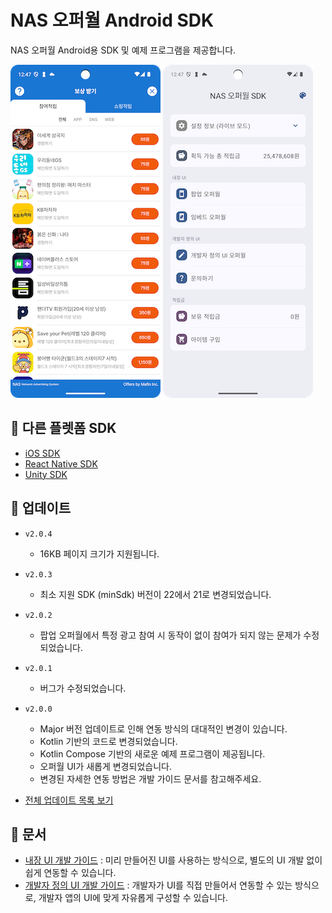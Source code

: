 # NAS 오퍼월 Android SDK
NAS 오퍼월 Android용 SDK 및 예제 프로그램을 제공합니다.

![](/docs/img/popup_offerwall.png) ![](/docs/img/example_app.png)

## 🔗 다른 플렛폼 SDK
- [iOS SDK](https://github.com/mafin-global/nas-offerwall-ios)
- [React Native SDK](https://github.com/mafin-global/nas-offerwall-react-native)
- [Unity SDK](https://github.com/mafin-global/nas-offerwall-unity)

## 📝 업데이트
- `v2.0.4`
  - 16KB 페이지 크기가 지원됩니다.

- `v2.0.3`
  - 최소 지원 SDK (minSdk) 버전이 22에서 21로 변경되었습니다.

- `v2.0.2`
  - 팝업 오퍼월에서 특정 광고 참여 시 동작이 없이 참여가 되지 않는 문제가 수정되었습니다.

- `v2.0.1`
  - 버그가 수정되었습니다.

- `v2.0.0`
  - Major 버전 업데이트로 인해 연동 방식의 대대적인 변경이 있습니다.
  - Kotlin 기반의 코드로 변경되었습니다.
  - Kotlin Compose 기반의 새로운 예제 프로그램이 제공됩니다.
  - 오퍼월 UI가 새롭게 변경되었습니다.
  - 변경된 자세한 연동 방법은 개발 가이드 문서를 참고해주세요.

 
- [전체 업데이트 목록 보기](docs/Update.md)

## 📖 문서
- [내장 UI 개발 가이드](docs/Guide.Embed.md) : 미리 만들어진 UI를 사용하는 방식으로, 별도의 UI 개발 없이 쉽게 연동할 수 있습니다.
- [개발자 정의 UI 개발 가이드](docs/Guide.Custom.md) : 개발자가 UI를 직접 만들어서 연동할 수 있는 방식으로, 개발자 앱의 UI에 맞게 자유롭게 구성할 수 있습니다.
